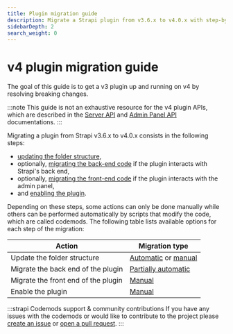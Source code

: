 ```yaml
---
title: Plugin migration guide
description: Migrate a Strapi plugin from v3.6.x to v4.0.x with step-by-step instructions
sidebarDepth: 2
search_weight: 0
---
```


# v4 plugin migration guide

The goal of this guide is to get a v3 plugin up and running on v4 by resolving breaking changes.

:::note
This guide is not an exhaustive resource for the v4 plugin APIs, which are described in the [Server API](/dev-docs/api/plugins/server-api.md#server-api-for-plugins) and [Admin Panel API](/dev-docs/api/plugins/admin-panel-api.md#admin-panel-api-for-plugins) documentations.
:::

Migrating a plugin from Strapi v3.6.x to v4.0.x consists in the following steps:

- [updating the folder structure](/dev-docs/migration/v3-to-v4/plugin/update-folder-structure),
- optionally, [migrating the back-end code](/dev-docs/migration/v3-to-v4/plugin/migrate-back-end.md) if the plugin interacts with Strapi's back end,
- optionally, [migrating the front-end code](/dev-docs/migration/v3-to-v4/plugin/migrate-front-end.md) if the plugin interacts with the admin panel,
- and [enabling the plugin](/dev-docs/migration/v3-to-v4/plugin/enable-plugin.md).

Depending on these steps, some actions can only be done manually while others can be performed automatically by scripts that modify the code, which are called codemods. The following table lists available options for each step of the migration:

| Action                              | Migration type                                                                                             |
| ----------------------------------- | ---------------------------------------------------------------------------------------------------------- |
| Update the folder structure         | [Automatic](/dev-docs/migration/v3-to-v4/plugin/update-folder-structure.md#updating-folder-structure-automatically) or [manual](/dev-docs/migration/v3-to-v4/plugin/update-folder-structure.md#updating-folder-structure-manually) |
| Migrate the back end of the plugin  | [Partially automatic](/dev-docs/migration/v3-to-v4/plugin/migrate-back-end.md)                                      |
| Migrate the front end of the plugin | [Manual](/dev-docs/migration/v3-to-v4/plugin/migrate-front-end.md)                                                                      |
| Enable the plugin                   | [Manual](/dev-docs/migration/v3-to-v4/plugin/enable-plugin.md)                                                                               |

:::strapi Codemods support & community contributions
If you have any issues with the codemods or would like to contribute to the project please [create an issue](https://github.com/strapi/codemods/issues) or [open a pull request](https://github.com/strapi/codemods/pulls).
:::
